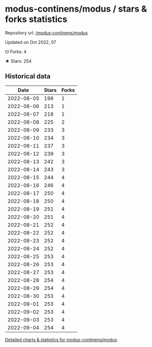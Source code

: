 # modus-continens/modus / stars & forks statistics

Repository url: [/modus-continens/modus](https://github.com/modus-continens/modus)

Updated on Oct 2022, 07

☋ Forks: 4

★ Stars: 254

## Historical data
| Date | Stars | Forks |
|------|-------|-------|
| 2022-08-05 | 198 | 1 | 
| 2022-08-06 | 213 | 1 | 
| 2022-08-07 | 218 | 1 | 
| 2022-08-08 | 225 | 2 | 
| 2022-08-09 | 233 | 3 | 
| 2022-08-10 | 234 | 3 | 
| 2022-08-11 | 237 | 3 | 
| 2022-08-12 | 239 | 3 | 
| 2022-08-13 | 242 | 3 | 
| 2022-08-14 | 243 | 3 | 
| 2022-08-15 | 244 | 4 | 
| 2022-08-16 | 246 | 4 | 
| 2022-08-17 | 250 | 4 | 
| 2022-08-18 | 250 | 4 | 
| 2022-08-19 | 251 | 4 | 
| 2022-08-20 | 251 | 4 | 
| 2022-08-21 | 252 | 4 | 
| 2022-08-22 | 252 | 4 | 
| 2022-08-23 | 252 | 4 | 
| 2022-08-24 | 252 | 4 | 
| 2022-08-25 | 253 | 4 | 
| 2022-08-26 | 253 | 4 | 
| 2022-08-27 | 253 | 4 | 
| 2022-08-28 | 254 | 4 | 
| 2022-08-29 | 254 | 4 | 
| 2022-08-30 | 253 | 4 | 
| 2022-09-01 | 253 | 4 | 
| 2022-09-02 | 253 | 4 | 
| 2022-09-03 | 253 | 4 | 
| 2022-09-04 | 254 | 4 | 


[Detailed charts & statistics for modus-continens/modus](https://reviewgithub.com/rep/modus-continens/modus)

